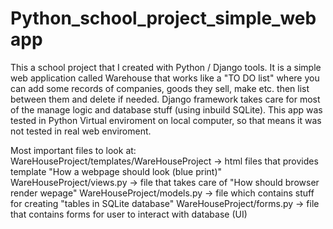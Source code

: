# Python_school_project_simple_webapp

This a school project that I created with Python / Django tools. 
It is a simple web application called Warehouse that works like a "TO DO list" where you can add some records of companies, goods they sell, make etc. then list between them and delete if needed.
Django framework takes care for most of the manage logic and database stuff (using inbuild SQLite).
This app was tested in Python Virtual enviroment on local computer, so that means it was not tested in real web enviroment.



Most important files to look at:
WareHouseProject/templates/WareHouseProject -> html files that provides template "How a webpage should look (blue print)"
WareHouseProject/views.py -> file that takes care of "How should browser render wepage"
WareHouseProject/models.py -> file which contains stuff for creating "tables in SQLite database"
WareHouseProject/forms.py -> file that contains forms for user to interact with database (UI)


